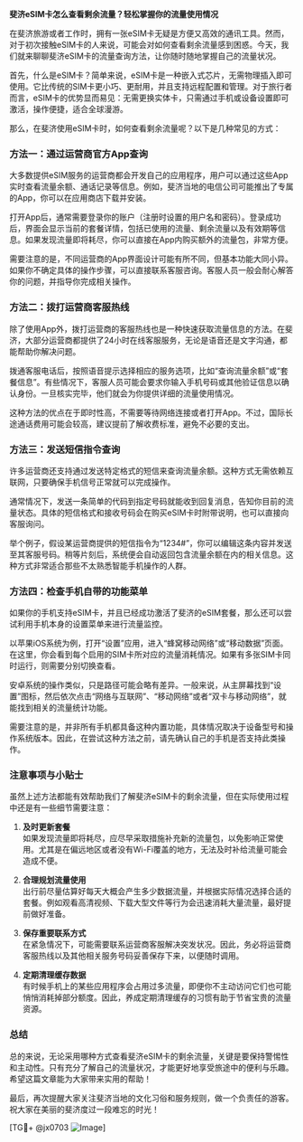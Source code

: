 **斐济eSIM卡怎么查看剩余流量？轻松掌握你的流量使用情况**

在斐济旅游或者工作时，拥有一张eSIM卡无疑是方便又高效的通讯工具。然而，对于初次接触eSIM卡的人来说，可能会对如何查看剩余流量感到困惑。今天，我们就来聊聊斐济eSIM卡的流量查询方法，让你随时随地掌握自己的流量状况。

首先，什么是eSIM卡？简单来说，eSIM卡是一种嵌入式芯片，无需物理插入即可使用。它比传统的SIM卡更小巧、更耐用，并且支持远程配置和管理。对于旅行者而言，eSIM卡的优势显而易见：无需更换实体卡，只需通过手机或设备设置即可激活，操作便捷，适合全球漫游。

那么，在斐济使用eSIM卡时，如何查看剩余流量呢？以下是几种常见的方式：

### 方法一：通过运营商官方App查询

大多数提供eSIM服务的运营商都会开发自己的应用程序，用户可以通过这些App实时查看流量余额、通话记录等信息。例如，斐济当地的电信公司可能推出了专属的App，你可以在应用商店下载并安装。

打开App后，通常需要登录你的账户（注册时设置的用户名和密码）。登录成功后，界面会显示当前的套餐详情，包括已使用的流量、剩余流量以及有效期等信息。如果发现流量即将耗尽，你可以直接在App内购买额外的流量包，非常方便。

需要注意的是，不同运营商的App界面设计可能有所不同，但基本功能大同小异。如果你不确定具体的操作步骤，可以直接联系客服咨询。客服人员一般会耐心解答你的问题，并指导你完成相关操作。

### 方法二：拨打运营商客服热线

除了使用App外，拨打运营商的客服热线也是一种快速获取流量信息的方法。在斐济，大部分运营商都提供了24小时在线客服服务，无论是语音还是文字沟通，都能帮助你解决问题。

拨通客服电话后，按照语音提示选择相应的服务选项，比如“查询流量余额”或“套餐信息”。有些情况下，客服人员可能会要求你输入手机号码或其他验证信息以确认身份。一旦核实完毕，他们就会为你提供详细的流量使用情况。

这种方法的优点在于即时性高，不需要等待网络连接或者打开App。不过，国际长途通话费用可能会较高，建议提前了解收费标准，避免不必要的支出。

### 方法三：发送短信指令查询

许多运营商还支持通过发送特定格式的短信来查询流量余额。这种方式无需依赖互联网，只要确保手机信号正常就可以完成操作。

通常情况下，发送一条简单的代码到指定号码就能收到回复消息，告知你目前的流量状态。具体的短信格式和接收号码会在购买eSIM卡时附带说明，也可以直接向客服询问。

举个例子，假设某运营商提供的短信指令为“1234#”，你可以编辑这条内容并发送至其客服号码。稍等片刻后，系统便会自动返回包含流量余额在内的相关信息。这种方式非常适合那些不太熟悉智能手机操作的人群。

### 方法四：检查手机自带的功能菜单

如果你的手机支持eSIM卡，并且已经成功激活了斐济的eSIM套餐，那么还可以尝试利用手机本身的设置菜单来进行流量监控。

以苹果iOS系统为例，打开“设置”应用，进入“蜂窝移动网络”或“移动数据”页面。在这里，你会看到每个启用的SIM卡所对应的流量消耗情况。如果有多张SIM卡同时运行，则需要分别切换查看。

安卓系统的操作类似，只是路径可能会略有差异。一般来说，从主屏幕找到“设置”图标，然后依次点击“网络与互联网”、“移动网络”或者“双卡与移动网络”，就能找到相关的流量统计功能。

需要注意的是，并非所有手机都具备这种内置功能，具体情况取决于设备型号和操作系统版本。因此，在尝试这种方法之前，请先确认自己的手机是否支持此类操作。

### 注意事项与小贴士

虽然上述方法都能有效帮助我们了解斐济eSIM卡的剩余流量，但在实际使用过程中还是有一些细节需要注意：

1. **及时更新套餐**  
   如果发现流量即将耗尽，应尽早采取措施补充新的流量包，以免影响正常使用。尤其是在偏远地区或者没有Wi-Fi覆盖的地方，无法及时补给流量可能会造成不便。

2. **合理规划流量使用**  
   出行前尽量估算好每天大概会产生多少数据流量，并根据实际情况选择合适的套餐。例如观看高清视频、下载大型文件等行为会迅速消耗大量流量，最好提前做好准备。

3. **保存重要联系方式**  
   在紧急情况下，可能需要联系运营商客服解决突发状况。因此，务必将运营商客服热线以及其他相关服务号码妥善保存下来，以便随时调用。

4. **定期清理缓存数据**  
   有时候手机上的某些应用程序会占用过多流量，即便你不主动访问它们也可能悄悄消耗掉部分额度。因此，养成定期清理缓存的习惯有助于节省宝贵的流量资源。

### 总结

总的来说，无论采用哪种方式查看斐济eSIM卡的剩余流量，关键是要保持警惕性和主动性。只有充分了解自己的流量状况，才能更好地享受旅途中的便利与乐趣。希望这篇文章能为大家带来实用的帮助！

最后，再次提醒大家关注斐济当地的文化习俗和服务规则，做一个负责任的游客。祝大家在美丽的斐济度过一段难忘的时光！

[TG💪+ @jx0703 ![Image](https://github.com/user-attachments/assets/dbca1d08-cadb-493c-b0ec-ad6f7a83f270)]